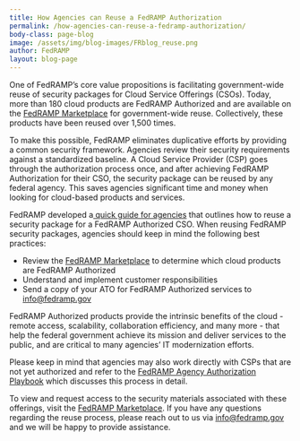 ```yaml
---
title: How Agencies can Reuse a FedRAMP Authorization
permalink: /how-agencies-can-reuse-a-fedramp-authorization/
body-class: page-blog
image: /assets/img/blog-images/FRblog_reuse.png
author: FedRAMP
layout: blog-page
---
```


One of FedRAMP’s core value propositions is facilitating government-wide reuse of security packages for Cloud Service Offerings (CSOs). Today, more than 180 cloud products are FedRAMP Authorized and are available on the <a href="https://marketplace.fedramp.gov/#/products">FedRAMP Marketplace</a> for government-wide reuse. Collectively, these products have been reused over 1,500 times.

To make this possible, FedRAMP eliminates duplicative efforts by providing a common security framework. Agencies review their security requirements against a standardized baseline. A Cloud Service Provider (CSP) goes through the authorization process once, and after achieving FedRAMP Authorization for their CSO, the security package can be reused by any federal agency. This saves agencies significant time and money when looking for cloud-based products and services. 

FedRAMP developed a<a href="https://www.fedramp.gov/assets/resources/documents/Reusing_Authorizations_for_Cloud_Products_Quick_Guide.pdf"> quick guide for agencies</a> that outlines how to reuse a security package for a FedRAMP Authorized CSO. When reusing FedRAMP security packages, agencies should keep in mind the following best practices:
* Review the <a href="https://marketplace.fedramp.gov/#/products">FedRAMP Marketplace</a> to determine which cloud products are FedRAMP Authorized
* Understand and implement customer responsibilities
* Send a copy of your ATO for FedRAMP Authorized services to <a href="mailto:info@fedramp.gov">info@fedramp.gov</a> 

FedRAMP Authorized products provide the intrinsic benefits of the cloud - remote access, scalability, collaboration efficiency, and many more - that help the federal government achieve its mission and deliver services to the public, and are critical to many agencies’ IT modernization efforts.

Please keep in mind that agencies may also work directly with CSPs that are not yet authorized and refer to the <a href="https://www.fedramp.gov/assets/resources/documents/Agency_Authorization_Playbook.pdf">FedRAMP Agency Authorization Playbook</a> which discusses this process in detail. 

To view and request access to the security materials associated with these offerings, visit the <a href="https://marketplace.fedramp.gov/#/products">FedRAMP Marketplace</a>. If you have any questions regarding the reuse process, please reach out to us via <a href="mailto:info@fedramp.gov">info@fedramp.gov</a> and we will be happy to provide assistance.



